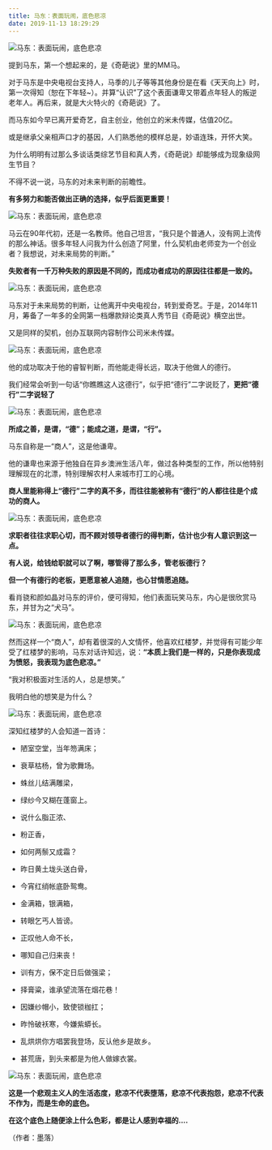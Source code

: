 ```yaml
---
title: 马东：表面玩闹，底色悲凉
date: 2019-11-13 18:29:29
---
```


 ![马东：表面玩闹，底色悲凉](http://p3.pstatp.com/large/39f60001ae2a8b2f9006)

 提到马东，第一个想起来的，是《奇葩说》里的MM马。

 对于马东是中央电视台支持人，马季的儿子等等其他身份是在看《天天向上》时，第一次得知（恕在下年轻~）。并算“认识”了这个表面谦卑又带着点年轻人的叛逆老年人。再后来，就是大火特火的《奇葩说》了。

 而马东如今早已离开爱奇艺，自主创业，他创立的米未传媒，估值20亿。

 或是继承父亲相声口才的基因，人们熟悉他的模样总是，妙语连珠，开怀大笑。

 为什么明明有过那么多谈话类综艺节目和真人秀，《奇葩说》却能够成为现象级网生节目？

 不得不说一说，马东的对未来判断的前瞻性。

 **有多努力和能否做出正确的选择，似乎后面更重要！**

 ![马东：表面玩闹，底色悲凉](http://p3.pstatp.com/large/39f60001aeeacf5f7b70)

 马云在90年代初，还是一名教师。他自己坦言，“我只是个普通人，没有网上流传的那么神话。很多年轻人问我为什么创造了阿里，什么契机由老师变为一个创业者？我想说，对未来局势的判断。”

 **失败者有一千万种失败的原因是不同的，而成功者成功的原因往往都是一致的。**

 ![马东：表面玩闹，底色悲凉](http://p1.pstatp.com/large/39b8000375f8ba6f2e74)

 马东对于未来局势的判断，让他离开中央电视台，转到爱奇艺。于是，2014年11月，筹备了一年多的全网第一档爆款辩论类真人秀节目《奇葩说》横空出世。

 又是同样的契机，创办互联网内容制作公司米未传媒。

 ![马东：表面玩闹，底色悲凉](http://p3.pstatp.com/large/39bb0003577489997709)

 他的成功取决于他的睿智判断，而他能走得长远，取决于他做人的德行。

 我们经常会听到一句话“你瞧瞧这人这德行”，似乎把“德行”二字说贬了，**更把“德行”二字说轻了**

 ![马东：表面玩闹，底色悲凉](http://p1.pstatp.com/large/39ba00035f8571603ca5)

 **所成之善，是谓，“德”；能成之道，是谓，“行”。**

 马东自称是一“商人”，这是他谦卑。

 他的谦卑也来源于他独自在异乡澳洲生活八年，做过各种类型的工作，所以他特别理解现在的北漂，特别理解农村人来城市打工的心境。

 **商人里能称得上“德行”二字的真不多，而往往能被称有“德行”的人都往往是个成功的商人。**

 ![马东：表面玩闹，底色悲凉](http://p1.pstatp.com/large/39bb000358a2a1651763)

 **求职者往往求职心切，而不顾对领导者德行的得判断，估计也少有人意识到这一点。**

 **有人说，给钱给职就可以了啊，哪管得了那么多，管老板德行？**

 **但一个有德行的老板，更愿意被人追随，也心甘情愿追随。**

 看肖骁和颜如晶对马东的评价，便可得知，他们表面玩笑马东，内心是很欣赏马东，并甘为之“犬马”。

 ![马东：表面玩闹，底色悲凉](http://p9.pstatp.com/large/39bb000359931b5b2731)

 然而这样一个“商人”，却有着很深的人文情怀，他喜欢红楼梦，并觉得有可能少年受了红楼梦的影响，马东对话许知远，说：**“本质上我们是一样的，只是你表现成为愤怒，我表现为底色悲凉。”**

 “我对积极面对生活的人，总是想笑。”

 我明白他的想笑是为什么？

 ![马东：表面玩闹，底色悲凉](http://p1.pstatp.com/large/39bd0001d10e9d206c72)

 深知红楼梦的人会知道一首诗：


- 陋室空堂，当年笏满床；

- 衰草枯杨，曾为歌舞场。

- 蛛丝儿结满雕梁，

- 绿纱今又糊在蓬窗上。

- 说什么脂正浓、

- 粉正香，

- 如何两鬃又成霜？

- 昨日黄土垅头送白骨，

- 今宵红绡帐底卧鸳鸯。

- 金满箱，银满箱，

- 转眼乞丐人皆谤。

- 正叹他人命不长，

- 哪知自己归来丧！

- 训有方，保不定日后做强梁；

- 择膏粱，谁承望流落在烟花巷！

- 因嫌纱帽小，致使锁枷扛；

- 昨怜破袄寒，今嫌紫蟒长。

- 乱烘烘你方唱罢我登场，反认他乡是故乡。

- 甚荒唐，到头来都是为他人做嫁衣裳。


 ![马东：表面玩闹，底色悲凉](http://p1.pstatp.com/large/39bd0001d16b28808600)

 **这是一个悲观主义人的生活态度，悲凉不代表堕落，悲凉不代表抱怨，悲凉不代表不作为，而是生命的底色。**

 **在这个底色上随便涂上什么色彩，都是让人感到幸福的....**

 （作者：墨落）
